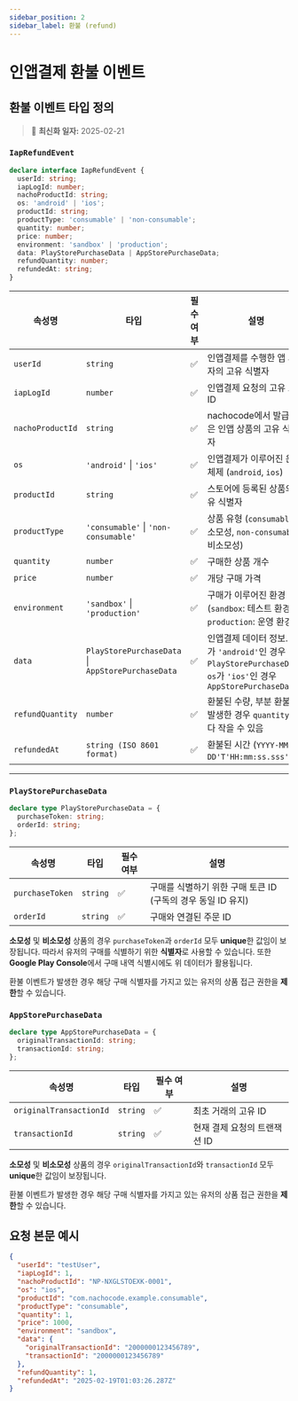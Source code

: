 ```yaml
---
sidebar_position: 2
sidebar_label: 환불 (refund)
---
```


# 인앱결제 환불 이벤트

## **환불 이벤트 타입 정의**

> 🔔 **최신화 일자:** 2025-02-21

### **`IapRefundEvent`**

```typescript
declare interface IapRefundEvent {
  userId: string;
  iapLogId: number;
  nachoProductId: string;
  os: 'android' | 'ios';
  productId: string;
  productType: 'consumable' | 'non-consumable';
  quantity: number;
  price: number;
  environment: 'sandbox' | 'production';
  data: PlayStorePurchaseData | AppStorePurchaseData;
  refundQuantity: number;
  refundedAt: string;
}
```

| **속성명**       | **타입**                                          | **필수 여부** | **설명**                                                                                                              |
| ---------------- | ------------------------------------------------- | ------------- | --------------------------------------------------------------------------------------------------------------------- |
| `userId`         | `string`                                          | ✅            | 인앱결제를 수행한 앱 사용자의 고유 식별자                                                                             |
| `iapLogId`       | `number`                                          | ✅            | 인앱결제 요청의 고유 로그 ID                                                                                          |
| `nachoProductId` | `string`                                          | ✅            | nachocode에서 발급받은 인앱 상품의 고유 식별자                                                                        |
| `os`             | `'android'` \| `'ios'`                            | ✅            | 인앱결제가 이루어진 운영 체제 (`android`, `ios`)                                                                      |
| `productId`      | `string`                                          | ✅            | 스토어에 등록된 상품의 고유 식별자                                                                                    |
| `productType`    | `'consumable'` \| `'non-consumable'`              | ✅            | 상품 유형 (`consumable`: 소모성, `non-consumable`: 비소모성)                                                          |
| `quantity`       | `number`                                          | ✅            | 구매한 상품 개수                                                                                                      |
| `price`          | `number`                                          | ✅            | 개당 구매 가격                                                                                                        |
| `environment`    | `'sandbox'` \| `'production'`                     | ✅            | 구매가 이루어진 환경 (`sandbox`: 테스트 환경, `production`: 운영 환경)                                                |
| `data`           | `PlayStorePurchaseData` \| `AppStorePurchaseData` | ✅            | 인앱결제 데이터 정보. `os`가 `'android'`인 경우 `PlayStorePurchaseData`, `os`가 `'ios'`인 경우 `AppStorePurchaseData` |
| `refundQuantity` | `number`                                          | ✅            | 환불된 수량, 부분 환불이 발생한 경우 `quantity` 보다 작을 수 있음                                                     |
| `refundedAt`     | `string (ISO 8601 format)`                        | ✅            | 환불된 시간 (`YYYY-MM-DD'T'HH:mm:ss.sss'Z'`)                                                                          |

---

### **`PlayStorePurchaseData`**

```typescript
declare type PlayStorePurchaseData = {
  purchaseToken: string;
  orderId: string;
};
```

| **속성명**      | **타입** | **필수 여부** | **설명**                                                     |
| --------------- | -------- | ------------- | ------------------------------------------------------------ |
| `purchaseToken` | `string` | ✅            | 구매를 식별하기 위한 구매 토큰 ID (구독의 경우 동일 ID 유지) |
| `orderId`       | `string` | ✅            | 구매와 연결된 주문 ID                                        |

**소모성** 및 **비소모성** 상품의 경우 `purchaseToken`과 `orderId` 모두 **unique**한 값임이 보장됩니다.
따라서 유저의 구매를 식별하기 위한 **식별자**로 사용할 수 있습니다. 또한 **Google Play Console**에서 구매 내역 식별시에도 위 데이터가 활용됩니다.

환불 이벤트가 발생한 경우 해당 구매 식별자를 가지고 있는 유저의 상품 접근 권한을 **제한**할 수 있습니다.

### **`AppStorePurchaseData`**

```typescript
declare type AppStorePurchaseData = {
  originalTransactionId: string;
  transactionId: string;
};
```

| **속성명**              | **타입** | **필수 여부** | **설명**                     |
| ----------------------- | -------- | ------------- | ---------------------------- |
| `originalTransactionId` | `string` | ✅            | 최초 거래의 고유 ID          |
| `transactionId`         | `string` | ✅            | 현재 결제 요청의 트랜잭션 ID |

**소모성** 및 **비소모성** 상품의 경우 `originalTransactionId`와 `transactionId` 모두 **unique**한 값임이 보장됩니다.

환불 이벤트가 발생한 경우 해당 구매 식별자를 가지고 있는 유저의 상품 접근 권한을 **제한**할 수 있습니다.

## 요청 본문 예시

```json
{
  "userId": "testUser",
  "iapLogId": 1,
  "nachoProductId": "NP-NXGLSTOEXK-0001",
  "os": "ios",
  "productId": "com.nachocode.example.consumable",
  "productType": "consumable",
  "quantity": 1,
  "price": 1000,
  "environment": "sandbox",
  "data": {
    "originalTransactionId": "2000000123456789",
    "transactionId": "2000000123456789"
  },
  "refundQuantity": 1,
  "refundedAt": "2025-02-19T01:03:26.287Z"
}
```
